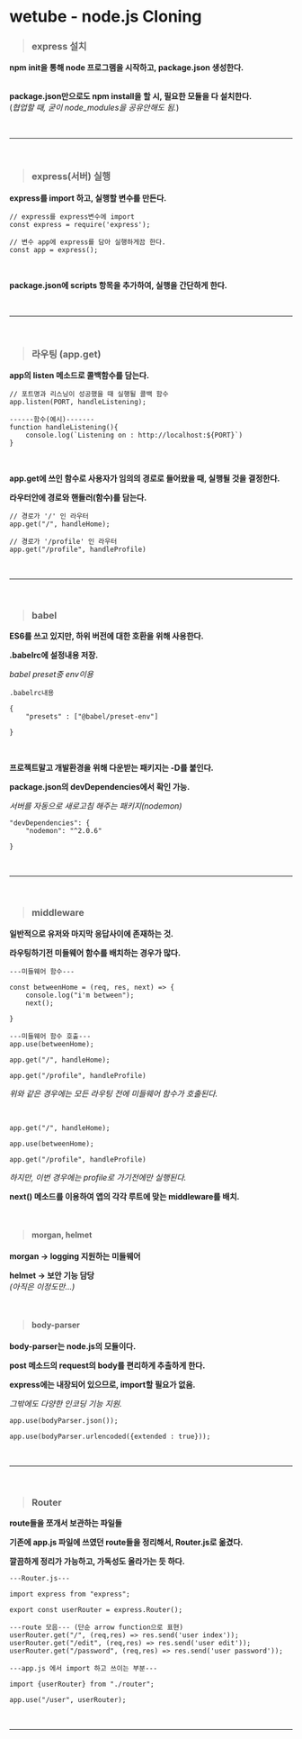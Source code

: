# wetube - node.js Cloning   

>### express 설치
**npm init을 통해 node 프로그램을 시작하고, package.json 생성한다.**   
<br>

**package.json만으로도 npm install을 할 시, 필요한 모듈을 다 설치한다.**   
(*협업할 때, 굳이 node_modules을 공유안해도 됨.*)   

<br>

----------------------------------------   

<br>

>### express(서버) 실행   
**express를 import 하고, 실행할 변수를 만든다.**     

```
// express를 express변수에 import
const express = require('express');

// 변수 app에 express를 담아 실행하게끔 한다.
const app = express();
```   
<br>   

**package.json에 scripts 항목을 추가하여, 실행을 간단하게 한다.**    

<br>

----------------------------------------   

<br>

>### 라우팅 (app.get)   

**app의 listen 메소드로 콜백함수를 담는다.**   

```
// 포트명과 리스닝이 성공했을 때 실행될 콜백 함수
app.listen(PORT, handleListening);

------함수(예시)-------
function handleListening(){
    console.log(`Listening on : http://localhost:${PORT}`)
}
```   
<br> 

**app.get에 쓰인 함수로 사용자가 임의의 경로로 들어왔을 때, 실행될 것을 결정한다.**      

**라우터안에 경로와 핸들러(함수)를 담는다.**   

```
// 경로가 '/' 인 라우터 
app.get("/", handleHome);

// 경로가 '/profile' 인 라우터
app.get("/profile", handleProfile)
```   

<br>

----------------------------------------   

<br>

>### babel   

**ES6를 쓰고 있지만, 하위 버전에 대한 호환을 위해 사용한다.**   

**.babelrc에 설정내용 저장.**   

*babel preset중 env이용*   

```
.babelrc내용

{
    "presets" : ["@babel/preset-env"]

}
```  
<br>  

**프로젝트말고 개발환경을 위해 다운받는 패키지는 -D를 붙인다.**   

**package.json의 devDependencies에서 확인 가능.**   


*서버를 자동으로 새로고침 해주는 패키지(nodemon)*   

```
"devDependencies": {
    "nodemon": "^2.0.6"

}

```

<br>

----------------------------------------   

<br>


>### middleware

**일반적으로 유저와 마지막 응답사이에 존재하는 것.**   

**라우팅하기전 미들웨어 함수를 배치하는 경우가 많다.**   

```
---미들웨어 함수---

const betweenHome = (req, res, next) => {
    console.log("i'm between");
    next();

}

---미들웨어 함수 호출---
app.use(betweenHome);

app.get("/", handleHome);

app.get("/profile", handleProfile)
```   

*위와 같은 경우에는 모든 라우팅 전에 미들웨어 함수가 호출된다.*   

<br>

```
app.get("/", handleHome);

app.use(betweenHome);

app.get("/profile", handleProfile)

```   

*하지만, 이번 경우에는 profile로 가기전에만 실행된다.*   

**next() 메소드를 이용하여 앱의 각각 루트에 맞는 middleware를 배치.**   

<br>

>#### morgan, helmet  

**morgan -> logging 지원하는 미들웨어**   

**helmet -> 보안 기능 담당**   
*(아직은 이정도만...)*   

<br>

>#### body-parser   

**body-parser는 node.js의 모듈이다.**   

**post 메소드의 request의 body를 편리하게 추출하게 한다.**      

**express에는 내장되어 있으므로, import할 필요가 없음.**    

*그밖에도 다양한 인코딩 기능 지원.*   

```
app.use(bodyParser.json());

app.use(bodyParser.urlencoded({extended : true}));
```   

<br>

----------------------------------------   

<br>


>### Router   

**route들을 쪼개서 보관하는 파일들**   

**기존에 app.js 파일에 쓰였던 route들을 정리해서, Router.js로 옮겼다.**   

**깔끔하게 정리가 가능하고, 가독성도 올라가는 듯 하다.**   


```
---Router.js---

import express from "express";

export const userRouter = express.Router();

---route 모음--- (단순 arrow function으로 표현)
userRouter.get("/", (req,res) => res.send('user index'));
userRouter.get("/edit", (req,res) => res.send('user edit'));
userRouter.get("/password", (req,res) => res.send('user password'));

---app.js 에서 import 하고 쓰이는 부분---

import {userRouter} from "./router";

app.use("/user", userRouter);
```   

<br>

----------------------------------------   

<br>  






